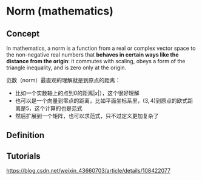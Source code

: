 # Norm (mathematics)

## Concept

In mathematics, a norm is a function from a real or complex vector space to the non-negative real numbers that **behaves in certain ways like the distance from the origin**: it commutes with scaling, obeys a form of the triangle inequality, and is zero only at the origin.

范数（norm）最直观的理解就是到原点的距离：
- 比如一个实数轴上的点到0的距离$\left | x \right |$），这个很好理解
- 也可以是一个向量到零点的距离，比如平面坐标系里，$(3, 4)$到原点的欧式距离是5，这个计算的也是范式
- 然后扩展到一个矩阵，也可以求范式，只不过定义更加复杂了

## Definition



## Tutorials

https://blog.csdn.net/weixin_43660703/article/details/108422077

